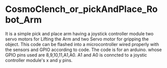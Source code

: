 # CosmoClench_or_pickAndPlace_Robot_Arm
It is a simple pick and place arm having a joystick controller module two servo motors for Lifting the Arm and two Servo motor for gripping the object. This code can be flashed into a microcontroller wired properly with the sensors and GPIO according to code.
The code is for an arduino. whose GPIO pins used are 8,9,10,11,A1,A0.
A1 and A0 is conncted to a joystic controller module's x and y pins.
